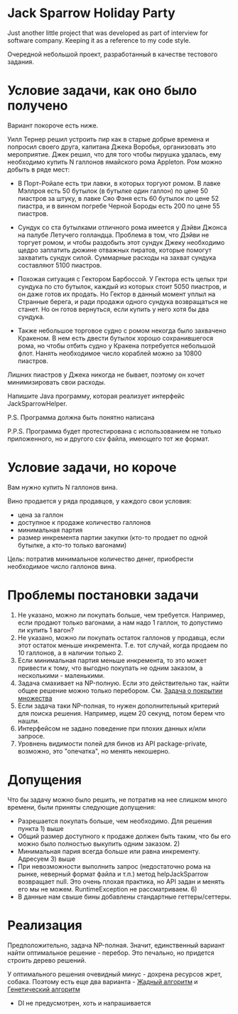 # Jack Sparrow Holiday Party

Just another little project that was developed as part of interview for software company. Keeping it as a reference to my code style.

Очередной небольшой проект, разработанный в качестве тестового задания.

# Условие задачи, как оно было получено

Вариант покороче есть ниже.

Уилл Тернер решил устроить пир как в старые добрые времена и попросил своего друга, капитана Джека Воробья, организовать это мероприятие. Джек решил, что для того чтобы пирушка удалась, ему необходимо купить N галлонов ямайского рома Appleton. Ром можно добыть в ряде мест:

* В Порт-Ройале есть три лавки, в которых торгуют ромом. В лавке Мэллроя есть 50 бутылок (в бутылке один галлон) по цене 50 пиастров за штуку, в лавке Сяо Фэня есть 60 бутылок по цене 52 пиастра, и в винном погребе Черной Бороды есть 200 по цене 55 пиастров.

* Сундук со ста бутылками отличного рома имеется у Дэйви Джонса на палубе Летучего голландца. Проблема в том, что Дэйви не торгует ромом, и чтобы раздобыть этот сундук Джеку необходимо щедро заплатить дюжине отважных пиратов, которые помогут захватить сундук силой. Суммарные расходы на захват сундука составляют 5100 пиастров.

* Похожая ситуация с Гектором Барбоссой. У Гектора есть целых три сундука по сто бутылок, каждый из которых стоит 5050 пиастров, и он даже готов их продать. Но Гектор в данный момент уплыл на Странные берега, и ради продажи одного сундука возвращаться не станет. Но он готов вернуться, если купить у него хотя бы два сундука.

* Также небольшое торговое судно с ромом некогда было захвачено Кракеном. В нем есть двести бутылок хорошо сохранившегося рома, но чтобы отбить судно у Кракена потребуется небольшой флот. Нанять необходимое число кораблей можно за 10800 пиастров.

Лишних пиастров у Джека никогда не бывает, поэтому он хочет минимизировать свои расходы.

Напишите Java программу, которая реализует интерфейс JackSparrowHelper.

P.S. Программа должна быть понятно написана

P.P.S. Программа будет протестирована с использованием не только приложенного, но и другого csv файла, имеющего тот же формат.

# Условие задачи, но короче

Вам нужно купить N галлонов вина.

Вино продается у ряда продавцов, у каждого свои условия:

* цена за галлон
* доступное к продаже количество галлонов
* минимальная партия
* размер инкремента партии закупки (кто-то продает по одной бутылке, а кто-то только вагонами)

Цель: потратив минимальное количество денег, приобрести необходимое число галлонов вина.

# Проблемы постановки задачи

1. Не указано, можно ли покупать больше, чем требуется. Например, если продают только вагонами, а нам надо 1 галлон, то допустимо ли купить 1 вагон?
2. Не указано, можно ли покупать остаток галлонов у продавца, если этот остаток меньше инкремента. Т.е. тот случай, когда продаем по 10 галлонов, а в наличии только 2.
3. Если минимальная партия меньше инкремента, то это может привести к тому, что выгодно покупать не одним заказом, а несколькими - маленькими.
4. Задача смахивает на NP-полную. Если это действительно так, найти общее решение можно только перебором. См. [Задача о покрытии множества]
5. Если задача таки NP-полная, то нужен дополнительный критерий для поиска решения. Например, ищем 20 секунд, потом берем что нашли.
6. Интерфейсом не задано поведение при плохих данных и/или запросе.
7. Уровнень видимости полей для бинов из API package-private, возможно, это "опечатка", но менять некошерно.

# Допущения

Что бы задачу можно было решить, не потратив на нее слишком много времени, были приняты следующие допущения:

* Разрешается покупать больше, чем необходимо. Для решения пункта 1) выше
* Общий размер доступного к продаже должен быть таким, что бы его можно было полностью выкупить одним заказом. 2)
* Минимальная пария всегда больше или равна инкременту. Адресуем 3) выше
* При невозможности выполнить запрос (недостаточно рома на рынке, неверный формат файла и т.п.) метод helpJackSparrow возвращает null. Это очень плохая практика, но API задан и менять его мы не можем. RuntimeException не рассматриваем. 6)
* В данные нам свыше бины добавлены стандартные геттеры/сеттеры.

# Реализация

Предположительно, задача NP-полная. Значит, единственный вариант найти оптимальное решение - перебор. Это печально, но придется строить дерево решений.

У оптимального решения очевидный минус - дохрена ресурсов жрет, собака.
Поэтому есть еще два варианта - [Жадный алгоритм] и [Генетический алгоритм]

* DI не предусмотрен, хоть и напрашивается

[Задача о покрытии множества]:https://ru.wikipedia.org/wiki/%D0%97%D0%B0%D0%B4%D0%B0%D1%87%D0%B0_%D0%BE_%D0%BF%D0%BE%D0%BA%D1%80%D1%8B%D1%82%D0%B8%D0%B8_%D0%BC%D0%BD%D0%BE%D0%B6%D0%B5%D1%81%D1%82%D0%B2%D0%B0
[Жадный алгоритм]:https://ru.wikipedia.org/wiki/%D0%96%D0%B0%D0%B4%D0%BD%D1%8B%D0%B9_%D0%B0%D0%BB%D0%B3%D0%BE%D1%80%D0%B8%D1%82%D0%BC
[Генетический алгоритм]:https://ru.wikipedia.org/wiki/%D0%93%D0%B5%D0%BD%D0%B5%D1%82%D0%B8%D1%87%D0%B5%D1%81%D0%BA%D0%B8%D0%B9_%D0%B0%D0%BB%D0%B3%D0%BE%D1%80%D0%B8%D1%82%D0%BC

